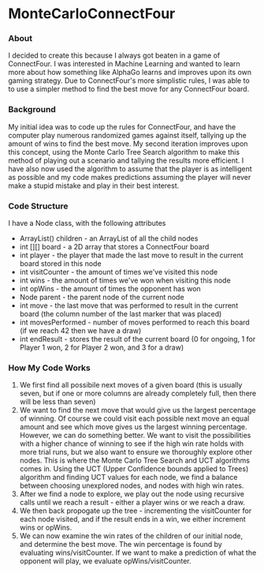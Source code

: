 # MonteCarloConnectFour

### About

I decided to create this because I always got beaten in a game of ConnectFour. I was interested in Machine Learning and wanted to learn more about how something like AlphaGo learns and improves upon its own gaming strategy. Due to ConnectFour's more simplistic rules, I was able to to use a simpler method to find the best move for any ConnectFour board.

### Background

My initial idea was to code up the rules for ConnectFour, and have the computer play numerous randomized games against itself, tallying up the amount of wins to find the best move. My second iteration improves upon this concept, using the Monte Carlo Tree Search algorithm to make this method of playing out a scenario and tallying the results more efficient. I have also now used the algorithm to assume that the player is as intelligent as possible and my code makes predictions assuming the player will never make a stupid mistake and play in their best interest.

### Code Structure

I have a Node class, with the following attributes

* ArrayList<Node>() children - an ArrayList of all the child nodes 
* int [][] board - a 2D array that stores a ConnectFour board
* int player - the player that made the last move to result in the current board stored in this node
* int visitCounter - the amount of times we've visited this node
* int wins - the amount of times we've won when visiting this node
* int opWins - the amount of times the opponent has won
* Node parent - the parent node of the current node
* int move - the last move that was performed to result in the current board (the column number of the last marker that was placed)
* int movesPerformed - number of moves performed to reach this board (if we reach 42 then we have a draw)
* int endResult - stores the result of the current board (0 for ongoing, 1 for Player 1 won, 2 for Player 2 won, and 3 for a draw)

### How My Code Works
  
1) We first find all possibile next moves of a given board (this is usually seven, but if one or more columns are already completely full, then there will be less than seven)
2) We want to find the next move that would give us the largest percentage of winning. Of course we could visit each possible next move an equal amount and see which move gives us the largest winning percentage. However, we can do something better. We want to visit the possibilities with a higher chance of winning to see if the high win rate holds with more trial runs, but we also want to ensure we thoroughly explore other nodes. This is where the Monte Carlo Tree Search and UCT algorithms comes in. Using the UCT (Upper Confidence bounds applied to Trees) algorithm and finding UCT values for each node, we find a balance between choosing unexplored nodes, and nodes with high win rates.
3) After we find a node to explore, we play out the node using recursive calls until we reach a result - either a player wins or we reach a draw.
4) We then back propogate up the tree - incrementing the visitCounter for each node visited, and if the result ends in a win, we either increment wins or opWins.
5) We can now examine the win rates of the children of our initial node, and determine the best move. The win percentage is found by evaluating wins/visitCounter. If we want to make a prediction of what the opponent will play, we evaluate opWins/visitCounter.
  
  
